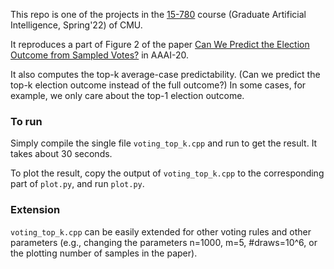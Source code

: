 This repo is one of the projects in the [15-780](https://www.cs.cmu.edu/~./15780/#project) course (Graduate Artificial Intelligence, Spring'22) of CMU.

It reproduces a part of Figure 2 of the paper [Can We Predict the Election Outcome from Sampled Votes?](https://ojs.aaai.org/index.php/AAAI/article/view/5593) in AAAI-20.

It also computes the top-k average-case predictability. (Can we predict the top-k election outcome instead of the full outcome?) In some cases, for example, we only care about the top-1 election outcome.

### To run

Simply compile the single file `voting_top_k.cpp` and run to get the result. It takes about 30 seconds.

To plot the result, copy the output of `voting_top_k.cpp` to the corresponding part of `plot.py`, and run `plot.py`.

### Extension

`voting_top_k.cpp` can be easily extended for other voting rules and other parameters (e.g., changing the parameters n=1000, m=5, #draws=10^6, or the plotting number of samples in the paper).